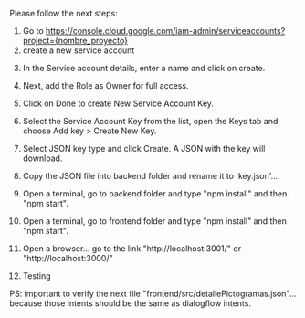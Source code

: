 Please follow the next steps:

1) Go to https://console.cloud.google.com/iam-admin/serviceaccounts?project={nombre_proyecto}
2) create a new service account
3. In the Service account details, enter a name and click on create.
4. Next, add the Role as Owner for full access.
5. Click on Done to create New Service Account Key.
6. Select the Service Account Key from the list, open the Keys tab and choose Add key > Create New Key.
7. Select JSON key type and click Create. A JSON with the key will download.
8. Copy the JSON file into backend folder and rename it to 'key.json'....
9. Open a terminal, go to backend folder and type "npm install" and then "npm start".
10. Open a terminal, go to frontend folder and type "npm install" and then "npm start".

11. Open a browser... go to the link "http://localhost:3001/" or "http://localhost:3000/"

12. Testing


PS: important to verify the next file "frontend/src/detallePictogramas.json"... because those intents should be the same as dialogflow intents. 



